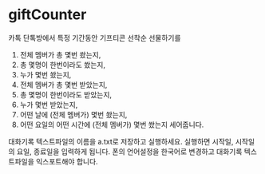 # giftCounter
카톡 단톡방에서 특정 기간동안 기프티콘 선착순 선물하기를 
1. 전체 멤버가 총 몇번 쐈는지, 
2. 총 몇명이 한번이라도 쐈는지,
3. 누가 몇번 쐈는지, 
4. 전체 멤버가 총 몇번 받았는지,
5. 총 몇명이 한번이라도 받았는지,
6. 누가 몇번 받았는지, 
7. 어떤 날에 (전체 멤버가) 몇번 쐈는지,
8. 어떤 요일의 어떤 시간에 (전체 멤버가) 몇번 쐈는지
세어줍니다.

대화기록 텍스트파일의 이름을 a.txt로 저장하고 실행하세요.
실행하면 시작일, 시작일의 요일, 종료일을 입력하게 됩니다.
폰의 언어설정을 한국어로 변경하고 대화기록 텍스트파일을 익스포트해야 합니다.
